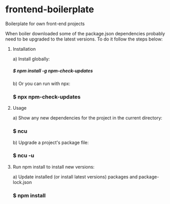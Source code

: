 # frontend-boilerplate

Boilerplate for own front-end projects

When boiler downloaded some of the package.json dependencies probably need to be upgraded to the latest versions.
To do it follow the steps below:

1. Installation

   a) Install globally:

   ##### $ npm install -g npm-check-updates

   b) Or you can run with npx:

   ### $ npx npm-check-updates

2. Usage

   a) Show any new dependencies for the project in the current directory:

   ### $ ncu

   b) Upgrade a project's package file:

   ### $ ncu -u

3. Run npm install to install new versions:

   a) Update installed (or install latest versions) packages and package-lock.json

   ### $ npm install
